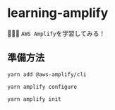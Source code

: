 # learning-amplify

🌭🌭🌭 `AWS Amplify`を学習してみる！  

## 準備方法

```shell
yarn add @aws-amplify/cli

yarn amplify configure

yarn amplify init
```
